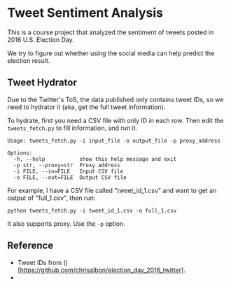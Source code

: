 # Tweet Sentiment Analysis

This is a course project that analyzed the sentiment of tweets posted in 2016 U.S. Election Day.

We try to figure out whether using the social media can help predict the election result.

## Tweet Hydrator
Due to the Twitter's ToS, the data published only contains tweet IDs, so we need to hydrator it (aka, get the full tweet information).

To hydrate, first you need a CSV file with only ID in each row. Then edit the `tweets_fetch.py` to fill information, and run it.

```
Usage: tweets_fetch.py -i input_file -o output_file -p proxy_address

Options:
  -h, --help           show this help message and exit
  -p str, --proxy=str  Proxy address
  -i FILE, --in=FILE   Input CSV file
  -o FILE, --out=FILE  Output CSV file
```

For example, I have a CSV file called "tweet_id_1.csv" and want to get an output of "full_1.csv", then run:

```
python tweets_fetch.py -i tweet_id_1.csv -o full_1.csv
```

It also supports proxy. Use the `-p` option.

## Reference
- Tweet IDs from ()[https://github.com/chrisalbon/election_day_2016_twitter].
-
